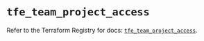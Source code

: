 # `tfe_team_project_access`

Refer to the Terraform Registry for docs: [`tfe_team_project_access`](https://registry.terraform.io/providers/hashicorp/tfe/0.51.0/docs/resources/team_project_access).
